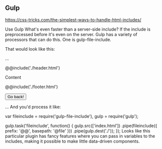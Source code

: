 ## Gulp

https://css-tricks.com/the-simplest-ways-to-handle-html-includes/

Use Gulp
What's even faster than a server-side include? If the include is preprocessed before it's even on the server. Gulp has a variety of processors that can do this. One is gulp-file-include.

That would look like this:

...

<body>
   @@include('./header.html')

Content

@@include('./footer.html')

<form>
 <input type="button" value="Go back!" onclick="history.back()">
</form>
  </body>
...
And you'd process it like:

var fileinclude = require('gulp-file-include'),
gulp = require('gulp');

gulp.task('fileinclude', function() {
gulp.src(['index.html'])
.pipe(fileinclude({
prefix: '@@',
basepath: '@file'
}))
.pipe(gulp.dest('./'));
});
Looks like this particular plugin has fancy features where you can pass in variables to the includes, making it possible to make little data-driven components.
